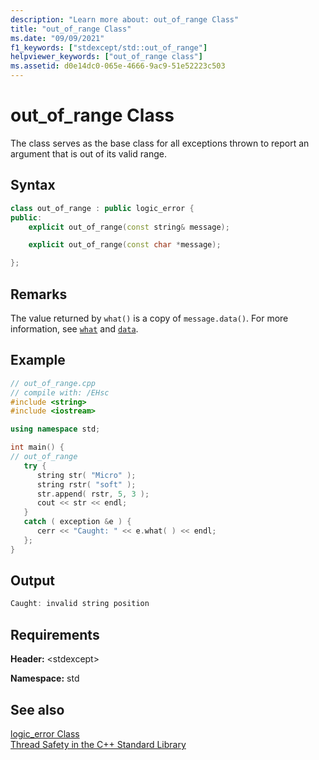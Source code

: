 ```yaml
---
description: "Learn more about: out_of_range Class"
title: "out_of_range Class"
ms.date: "09/09/2021"
f1_keywords: ["stdexcept/std::out_of_range"]
helpviewer_keywords: ["out_of_range class"]
ms.assetid: d0e14dc0-065e-4666-9ac9-51e52223c503
---
```

# out_of_range Class

The class serves as the base class for all exceptions thrown to report an argument that is out of its valid range.

## Syntax

```cpp
class out_of_range : public logic_error {
public:
    explicit out_of_range(const string& message);

    explicit out_of_range(const char *message);

};
```

## Remarks

The value returned by `what()` is a copy of `message.data()`. For more information, see [`what`](../standard-library/exception-class.md) and [`data`](../standard-library/basic-string-class.md#data).

## Example

```cpp
// out_of_range.cpp
// compile with: /EHsc
#include <string>
#include <iostream>

using namespace std;

int main() {
// out_of_range
   try {
      string str( "Micro" );
      string rstr( "soft" );
      str.append( rstr, 5, 3 );
      cout << str << endl;
   }
   catch ( exception &e ) {
      cerr << "Caught: " << e.what( ) << endl;
   };
}
```

## Output

```cpp
Caught: invalid string position
```

## Requirements

**Header:** \<stdexcept>

**Namespace:** std

## See also

[logic_error Class](../standard-library/logic-error-class.md)\
[Thread Safety in the C++ Standard Library](../standard-library/thread-safety-in-the-cpp-standard-library.md)
